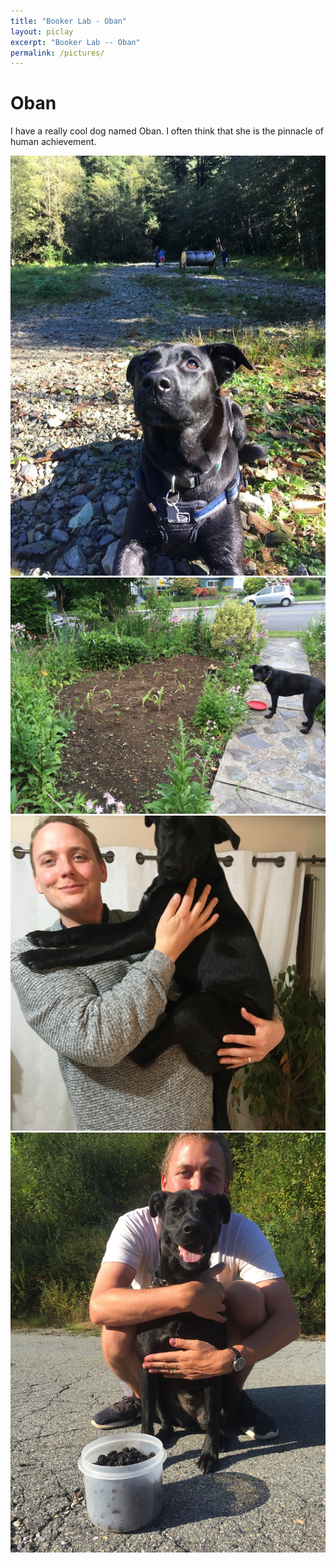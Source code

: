 ```yaml
---
title: "Booker Lab - Oban"
layout: piclay
excerpt: "Booker Lab -- Oban"
permalink: /pictures/
---
```


# Oban

I have a really cool dog named Oban. I often think that she is the pinnacle of human achievement.

![Puppy Dog](/images/other/OBANCOOLPUP.JPG)
![Puppy Dog](/images/other/OBANCORN.JPG)
![Puppy Dog](/images/other/OBANHUG.JPG)
![Puppy Dog](/images/other/OBAN_BERRY.JPG)
